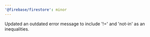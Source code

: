 ```yaml
---
'@firebase/firestore': minor
---
```


Updated an outdated error message to include '!=' and 'not-in' as an inequalities.
